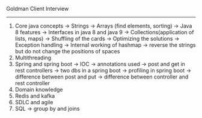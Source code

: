 Goldman Client Interview
____________________________________________________________________________
1. Core java concepts
-> Strings
-> Arrays (find elements, sorting)
-> Java 8 features
-> Interfaces in java 8 and java 9
-> Collections(application of lists, maps)
-> Shuffling of the cards
-> Optimizing the solutions
-> Exception handling
-> Internal working of hashmap
-> reverse the strings but do not change the positions of spaces
2. Multithreading
3. Spring and spring boot
-> IOC
-> annotations used 
-> post and get in rest controllers
-> two dbs in a spring boot
-> profiling in spring boot
-> difference between post and put
-> difference between controller and rest controller
4. Domain knowledge
5. Redis and kafka
6. SDLC and agile
7. SQL -> group by and joins